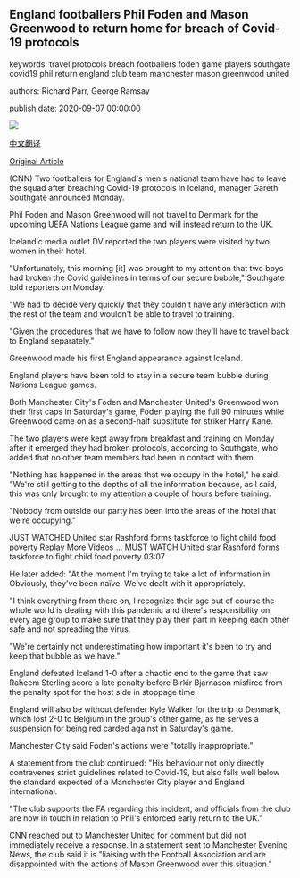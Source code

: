 ## England footballers Phil Foden and Mason Greenwood to return home for breach of Covid-19 protocols

keywords: travel protocols breach footballers foden game players southgate covid19 phil return england club team manchester mason greenwood united

authors: Richard Parr, George Ramsay

publish date: 2020-09-07 00:00:00

![](https://cdn.cnn.com/cnnnext/dam/assets/200907144009-mason-greenwood-phil-foden-super-tease.jpg)

[中文翻译](England%20footballers%20Phil%20Foden%20and%20Mason%20Greenwood%20to%20return%20home%20for%20breach%20of%20Covid-19%20protocols_zh.md)

[Original Article](https://edition.cnn.com/2020/09/07/football/mason-greenwood-phil-foden-england-football-spt-intl-gbr/index.html)

(CNN) Two footballers for England's men's national team have had to leave the squad after breaching Covid-19 protocols in Iceland, manager Gareth Southgate announced Monday.

Phil Foden and Mason Greenwood will not travel to Denmark for the upcoming UEFA Nations League game and will instead return to the UK.

Icelandic media outlet DV reported the two players were visited by two women in their hotel.

"Unfortunately, this morning [it] was brought to my attention that two boys had broken the Covid guidelines in terms of our secure bubble," Southgate told reporters on Monday.

"We had to decide very quickly that they couldn't have any interaction with the rest of the team and wouldn't be able to travel to training.

"Given the procedures that we have to follow now they'll have to travel back to England separately."

Greenwood made his first England appearance against Iceland.

England players have been told to stay in a secure team bubble during Nations League games.

Both Manchester City's Foden and Manchester United's Greenwood won their first caps in Saturday's game, Foden playing the full 90 minutes while Greenwood came on as a second-half substitute for striker Harry Kane.

The two players were kept away from breakfast and training on Monday after it emerged they had broken protocols, according to Southgate, who added that no other team members had been in contact with them.

"Nothing has happened in the areas that we occupy in the hotel," he said. "We're still getting to the depths of all the information because, as I said, this was only brought to my attention a couple of hours before training.

"Nobody from outside our party has been into the areas of the hotel that we're occupying."

JUST WATCHED United star Rashford forms taskforce to fight child food poverty Replay More Videos ... MUST WATCH United star Rashford forms taskforce to fight child food poverty 03:07

He later added: "At the moment I'm trying to take a lot of information in. Obviously, they've been naïve. We've dealt with it appropriately.

"I think everything from there on, I recognize their age but of course the whole world is dealing with this pandemic and there's responsibility on every age group to make sure that they play their part in keeping each other safe and not spreading the virus.

"We're certainly not underestimating how important it's been to try and keep that bubble as we have."

England defeated Iceland 1-0 after a chaotic end to the game that saw Raheem Sterling score a late penalty before Birkir Bjarnason misfired from the penalty spot for the host side in stoppage time.

England will also be without defender Kyle Walker for the trip to Denmark, which lost 2-0 to Belgium in the group's other game, as he serves a suspension for being red carded against in Saturday's game.

Manchester City said Foden's actions were "totally inappropriate."

A statement from the club continued: "His behaviour not only directly contravenes strict guidelines related to Covid-19, but also falls well below the standard expected of a Manchester City player and England international.

"The club supports the FA regarding this incident, and officials from the club are now in touch in relation to Phil's enforced early return to the UK."

CNN reached out to Manchester United for comment but did not immediately receive a response. In a statement sent to Manchester Evening News, the club said it is "liaising with the Football Association and are disappointed with the actions of Mason Greenwood over this situation."